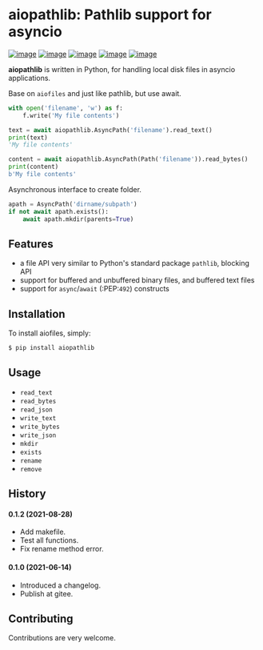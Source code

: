 aiopathlib: Pathlib support for asyncio
=======================================

[![image](https://img.shields.io/pypi/v/aiopathlib.svg)](https://pypi.org/project/aiopathlib/)
[![image](https://img.shields.io/pypi/pyversions/aiopathlib.svg)](https://pypi.org/project/aiopathlib/)
[![image](https://img.shields.io/pypi/l/aiopathlib.svg)](https://pypi.org/project/aiopathlib/)
[![image](https://img.shields.io/codecov/c/github/waketzheng/aiopathlib/master.svg)](https://codecov.io/github/waketzheng/aiopathlib?branch=master)
[![image](https://img.shields.io/badge/code%20style-pep8-green.svg)](https://www.python.org/dev/peps/pep-0008/)

**aiopathlib** is written in Python, for handling local
disk files in asyncio applications.

Base on `aiofiles` and just like pathlib, but use await.

```py
with open('filename', 'w') as f:
    f.write('My file contents')

text = await aiopathlib.AsyncPath('filename').read_text()
print(text)
'My file contents'

content = await aiopathlib.AsyncPath(Path('filename')).read_bytes()
print(content)
b'My file contents'
```

Asynchronous interface to create folder.

```py
apath = AsyncPath('dirname/subpath')
if not await apath.exists():
    await apath.mkdir(parents=True)
```


Features
--------

- a file API very similar to Python's standard package `pathlib`, blocking API
- support for buffered and unbuffered binary files, and buffered text files
- support for ``async``/``await`` (:PEP:`492`) constructs


Installation
------------

To install aiofiles, simply:


```bash
$ pip install aiopathlib
```


Usage
-----


* ``read_text``
* ``read_bytes``
* ``read_json``
* ``write_text``
* ``write_bytes``
* ``write_json``
* ``mkdir``
* ``exists``
* ``rename``
* ``remove``


History
-------

#### 0.1.2 (2021-08-28)

- Add makefile.
- Test all functions.
- Fix rename method error.

#### 0.1.0 (2021-06-14)

- Introduced a changelog.
- Publish at gitee.


Contributing
------------

Contributions are very welcome.
